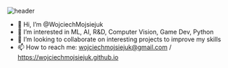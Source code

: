 ![header](https://capsule-render.vercel.app/api?type=waving&color=gradient&height=200&section=header&text=Wojciech%20Mojsiejuk&fontSize=40)
- 👋 Hi, I’m @WojciechMojsiejuk
- 👀 I’m interested in ML, AI, R&D, Computer Vision, Game Dev, Python
- 💞️ I’m looking to collaborate on interesting projects to improve my skills
- 📫 How to reach me: wojciechmojsiejuk@gmail.com / https://wojciechmojsiejuk.github.io

<!---
WojciechMojsiejuk/WojciechMojsiejuk is a ✨ special ✨ repository because its `README.md` (this file) appears on your GitHub profile.
You can click the Preview link to take a look at your changes.
--->
